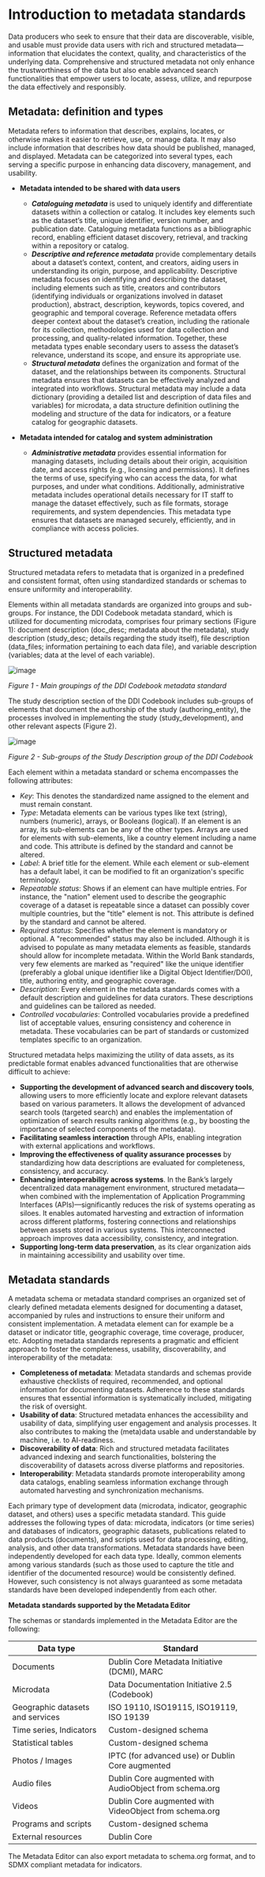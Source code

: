 # Introduction to metadata standards

Data producers who seek to ensure that their data are discoverable, visible, and usable must provide data users with rich and structured metadata—information that elucidates the context, quality, and characteristics of the underlying data. Comprehensive and structured metadata not only enhance the trustworthiness of the data but also enable advanced search functionalities that empower users to locate, assess, utilize, and repurpose the data effectively and responsibly. 

## Metadata: definition and types

Metadata refers to information that describes, explains, locates, or otherwise makes it easier to retrieve, use, or manage data.  It may also include information that describes how data should be published, managed, and displayed. Metadata can be categorized into several types, each serving a specific purpose in enhancing data discovery, management, and usability.

- **Metadata intended to be shared with data users**
   - ***Cataloguing metadata*** is used to uniquely identify and differentiate datasets within a collection or catalog. It includes key elements such as the dataset’s title, unique identifier, version number, and publication date. Cataloguing metadata functions as a bibliographic record, enabling efficient dataset discovery, retrieval, and tracking within a repository or catalog.
   - ***Descriptive and reference metadata*** provide complementary details about a dataset’s context, content, and creators, aiding users in understanding its origin, purpose, and applicability. Descriptive metadata focuses on identifying and describing the dataset, including elements such as title, creators and contributors (identifying individuals or organizations involved in dataset production), abstract, description, keywords, topics covered, and geographic and temporal coverage. Reference metadata offers deeper context about the dataset’s creation, including the rationale for its collection, methodologies used for data collection and processing, and quality-related information. Together, these metadata types enable secondary users to assess the dataset’s relevance, understand its scope, and ensure its appropriate use.
   - ***Structural metadata*** defines the organization and format of the dataset, and the relationships between its components. Structural metadata ensures that datasets can be effectively analyzed and integrated into workflows. Structural metadata may include a data dictionary (providing a detailed list and description of data files and variables) for microdata, a data structure definition outlining the modeling and structure of the data for indicators, or a feature catalog for geographic datasets.
 
- **Metadata intended for catalog and system administration**
   - ***Administrative metadata*** provides essential information for managing datasets, including details about their origin, acquisition date, and access rights (e.g., licensing and permissions). It defines the terms of use, specifying who can access the data, for what purposes, and under what conditions. Additionally, administrative metadata includes operational details necessary for IT staff to manage the dataset effectively, such as file formats, storage requirements, and system dependencies. This metadata type ensures that datasets are managed securely, efficiently, and in compliance with access policies.

## Structured metadata

Structured metadata refers to metadata that is organized in a predefined and consistent format, often using standardized standards or schemas to ensure uniformity and interoperability. 

Elements within all metadata standards are organized into groups and sub-groups. For instance, the DDI Codebook metadata standard, which is utilized for documenting microdata, comprises four primary sections (Figure 1): document description (doc_desc; metadata about the metadata), study description (study_desc; details regarding the study itself), file description (data_files; information pertaining to each data file), and variable description (variables; data at the level of each variable).

![image](https://github.com/mah0001/metadata-editor-docs-v2/blob/main/img/ME-UG_intro_DDI_elements_groupings.png)

*Figure 1 - Main groupings of the DDI Codebook metadata standard*
   
The study description section of the DDI Codebook includes sub-groups of elements that document the authorship of the study (authoring_entity), the processes involved in implementing the study (study_development), and other relevant aspects (Figure 2).

![image](https://github.com/mah0001/metadata-editor-docs-v2/blob/main/img/ME-UG_intro_DDI_study_desc_elements.png)

*Figure 2 - Sub-groups of the Study Description group of the DDI Codebook*

Each element within a metadata standard or schema encompasses the following attributes:
- *Key*: This denotes the standardized name assigned to the element and must remain constant.
- *Type*: Metadata elements can be various types like text (string), numbers (numeric), arrays, or Booleans (logical). If an element is an array, its sub-elements can be any of the other types. Arrays are used for elements with sub-elements, like a country element including a name and code.  This attribute is defined by the standard and cannot be altered.
- *Label*: A brief title for the element. While each element or sub-element has a default label, it can be modified to fit an organization's specific terminology.
- *Repeatable status*: Shows if an element can have multiple entries. For instance, the "nation" element used to describe the geographic coverage of a dataset is repeatable since a dataset can possibly cover multiple countries, but the "title" element is not. This attribute is defined by the standard and cannot be altered.
- *Required status*: Specifies whether the element is mandatory or optional. A "recommended" status may also be included. Although it is advised to populate as many metadata elements as feasible, standards should allow for incomplete metadata. Within the World Bank standards, very few elements are marked as "required" like the unique identifier (preferably a global unique identifier like a Digital Object Identifier/DOI), title, authoring entity, and geographic coverage. 
- *Description*: Every element in the metadata standards comes with a default description and guidelines for data curators. These descriptions and guidelines can be tailored as needed.
- *Controlled vocabularies*: Controlled vocabularies provide a predefined list of acceptable values, ensuring consistency and coherence in metadata. These vocabularies can be part of standards or customized templates specific to an organization.

Structured metadata helps maximizing the utility of data assets, as its predictable format enables advanced functionalities that are otherwise difficult to achieve: 
- **Supporting the development of advanced search and discovery tools**, allowing users to more efficiently locate and explore relevant datasets based on various parameters. It allows the development of advanced search tools (targeted search) and enables the implementation of optimization of search results ranking algorithms (e.g., by boosting the importance of selected components of the metadata). 
- **Facilitating seamless interaction** through APIs, enabling integration with external applications and workflows. 
- **Improving the effectiveness of quality assurance processes** by standardizing how data descriptions are evaluated for completeness, consistency, and accuracy. 
- **Enhancing interoperability across systems**. In the Bank’s largely decentralized data management environment, structured metadata—when combined with the implementation of Application Programming Interfaces (APIs)—significantly reduces the risk of systems operating as siloes. It enables automated harvesting and extraction of information across different platforms, fostering connections and relationships between assets stored in various systems. This interconnected approach improves data accessibility, consistency, and integration.
- **Supporting long-term data preservation**, as its clear organization aids in maintaining accessibility and usability over time.

## Metadata standards

A metadata schema or metadata standard  comprises an organized set of clearly defined metadata elements designed for documenting a dataset, accompanied by rules and instructions to ensure their uniform and consistent implementation. A metadata element can for example be a dataset or indicator title, geographic coverage, time coverage, producer, etc. Adopting metadata standards represents a pragmatic and efficient approach to foster the completeness, usability, discoverability, and interoperability of the metadata:
- **Completeness of metadata**: Metadata standards and schemas provide exhaustive checklists of required, recommended, and optional information for documenting datasets. Adherence to these standards ensures that essential information is systematically included, mitigating the risk of oversight.
- **Usability of data**: Structured metadata enhances the accessibility and usability of data, simplifying user engagement and analysis processes. It also contributes to making the (meta)data usable and understandable by machine, i.e. to AI-readiness.
- **Discoverability of data**: Rich and structured metadata facilitates advanced indexing and search functionalities, bolstering the discoverability of datasets across diverse platforms and repositories.
- **Interoperability**: Metadata standards promote interoperability among data catalogs, enabling seamless information exchange through automated harvesting and synchronization mechanisms. 

Each primary type of development data (microdata, indicator, geographic dataset, and others) uses a specific metadata standard. This guide addresses the following types of data: microdata, indicators (or time series) and databases of indicators, geographic datasets, publications related to data products (documents), and scripts used for data processing, editing, analysis, and other data transformations. Metadata standards have been independently developed for each data type. Ideally, common elements among various standards (such as those used to capture the title and identifier of the documented resource) would be consistently defined. However, such consistency is not always guaranteed as some metadata standards have been developed independently from each other. 

**Metadata standards supported by the Metadata Editor**

The schemas or standards implemented in the Metadata Editor are the following: 

| Data type                  | Standard                                        | 
| -------------------------- | ----------------------------------------------- | 
| Documents                  | Dublin Core Metadata Initiative (DCMI), MARC    | 
| Microdata                  | Data Documentation Initiative 2.5 (Codebook)    | 
| Geographic datasets and services | ISO 19110, ISO19115, ISO19119, ISO 19139  | 
| Time series, Indicators    | Custom-designed schema                          | 
| Statistical tables         | Custom-designed schema                          | 
| Photos / Images            | IPTC (for advanced use) or Dublin Core augmented| 
| Audio files                | Dublin Core augmented with AudioObject from schema.org | 
| Videos                     | Dublin Core augmented with VideoObject from schema.org | 
| Programs and scripts       | Custom-designed schema                          | 
| External resources         | Dublin Core                                     |

The Metadata Editor can also export metadata to schema.org format, and to SDMX compliant metadata for indicators.
